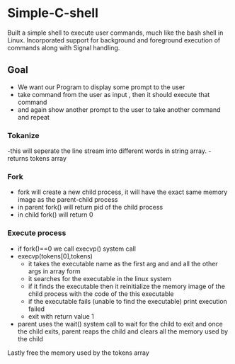 # Simple-C-shell
Built a simple shell to execute user commands, much like the bash shell in
Linux.
Incorporated support for background and foreground execution of commands along with Signal handling.



## Goal
- We want our Program to display some prompt to the user
- take command from the user as input , then it should execute that command
- and again show another prompt to the user to take another command and repeat

 ### Tokanize
 -this will seperate the line stream into different words in string array.
 -returns tokens array

 ### Fork
 - fork will create a new child process, it will have the exact same memory image as the parent-child process
 - in parent fork() will return pid of the child process
 - in child fork() will return 0

### Execute process
- if fork()==0 we call execvp() system call
- execvp(tokens[0],tokens)
    * it takes the executable name as the first arg and and all the other args in array form
    * it searches for the executable in the linux system
    * if it finds the executable then it reinitialize the memory image of the child process with the code of the this executable
    * if the executable fails (unable to find the executable) print execution failed
    * exit with return value 1
- parent uses the wait() system call to wait for the child to exit and once the child exits, parent reaps the child and clears all the memory used by the child

Lastly free the memory used by the tokens array

 
 
  



